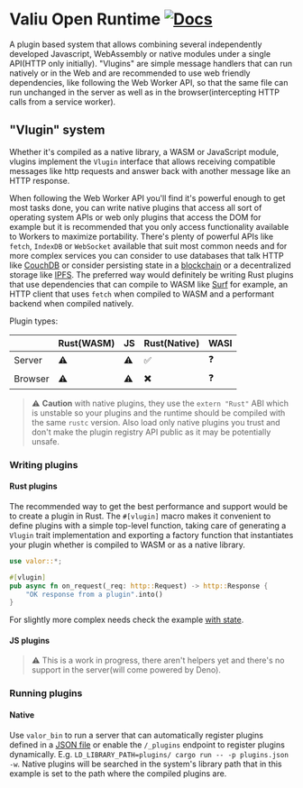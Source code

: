 # Valiu Open Runtime [![Docs](https://docs.rs/valor_core/badge.svg)](https://docs.rs/valor_core)

A plugin based system that allows combining several independently developed Javascript, WebAssembly or native modules under a single API(HTTP only initially). 
"Vlugins" are simple message handlers that can run natively or in the Web and are recommended to use web friendly dependencies, like following the Web Worker API, so that the same file can run unchanged in the server as well as in the browser(intercepting HTTP calls from a service worker).

## "Vlugin" system

Whether it's compiled as a native library, a WASM or JavaScript module, vlugins implement the `Vlugin` interface that allows receiving compatible messages like http requests and answer back with another message like an HTTP response. 

When following the Web Worker API you'll find it's powerful enough to get most tasks done, you can write native plugins that access all sort of operating system APIs or web only plugins that access the DOM for example but it is recommended that you only access functionality available to Workers to maximize portability.
There's plenty of powerful APIs like `fetch`, `IndexDB` or `WebSocket` available that suit most common needs and for more complex services you can consider to use databases that talk HTTP like [CouchDB](https://couchdb.apache.org) or consider persisting state in a [blockchain](https://github.com/valibre-org/vln-node) or a decentralized storage like [IPFS](https://ipfs.io). The preferred way would definitely be writing Rust plugins that use dependencies that can compile to WASM like [Surf](https://github.com/http-rs/surf) for example, an HTTP client that uses `fetch` when compiled to WASM and a performant backend when compiled natively.

Plugin types:

|        | Rust(WASM) | JS | Rust(Native) | WASI |
|--------|------------|----|--------------|------|
| Server | ⚠️ | ⚠️ | ✅ | ❓ |
| Browser| ⚠️ | ⚠️ | ✖️ | ❓ |

> ⚠️ **Caution** with native plugins, they use the `extern "Rust"` ABI which is unstable so your plugins
> and the runtime should be compiled with the same `rustc` version. Also load only native plugins you trust
> and don't make the plugin registry API public as it may be potentially unsafe.

### Writing plugins

#### Rust plugins

The recommended way to get the best performance and support would be to create a plugin in Rust. 
The `#[vlugin]` macro makes it convenient to define plugins with a simple top-level function, taking care of
generating a `Vlugin` trait implementation and exporting a factory function that instantiates your plugin whether 
is compiled to WASM or as a native library.

```rust
use valor::*;

#[vlugin]
pub async fn on_request(_req: http::Request) -> http::Response {
    "OK response from a plugin".into()
}
```

For slightly more complex needs check the example [with state](examples/with_state/src/lib.rs).

#### JS plugins

> ⚠️ This is a work in progress, there aren't helpers yet and there's no support in the server(will come powered by Deno).

### Running plugins

#### Native

Use `valor_bin` to run a server that can automatically register plugins defined in a [JSON file](examples/plugins.json) or enable the `/_plugins` endpoint to register plugins dynamically. 
E.g. `LD_LIBRARY_PATH=plugins/ cargo run -- -p plugins.json -w`. Native plugins will be searched in the system's library path that in this example is set to the path where the compiled plugins are.


